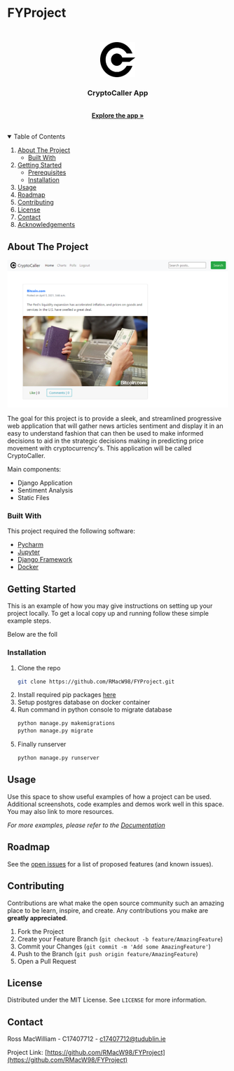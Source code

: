 # FYProject






<!-- PROJECT LOGO -->
<br />
<p align="center">
  <a href="https://github.com/RMacW98/FYProject">
    <img src="DjangoApp/static/images/cryptoicon.png" alt="Logo" width="80" height="80">
  </a>

  <h3 align="center">CryptoCaller App</h3>

  <p align="center">
    <br />
    <a href="https://github.com/RMacW98/FYProject"><strong>Explore the app »</strong></a>
    <br />
    <br />
  </p>
</p>



<!-- TABLE OF CONTENTS -->
<details open="open">
  <summary>Table of Contents</summary>
  <ol>
    <li>
      <a href="#about-the-project">About The Project</a>
      <ul>
        <li><a href="#built-with">Built With</a></li>
      </ul>
    </li>
    <li>
      <a href="#getting-started">Getting Started</a>
      <ul>
        <li><a href="#prerequisites">Prerequisites</a></li>
        <li><a href="#installation">Installation</a></li>
      </ul>
    </li>
    <li><a href="#usage">Usage</a></li>
    <li><a href="#roadmap">Roadmap</a></li>
    <li><a href="#contributing">Contributing</a></li>
    <li><a href="#license">License</a></li>
    <li><a href="#contact">Contact</a></li>
    <li><a href="#acknowledgements">Acknowledgements</a></li>
  </ol>
</details>



<!-- ABOUT THE PROJECT -->
## About The Project

  <a href="https://cryptocaller.ie">
    <img src="DjangoApp/static/images/Homescreen.PNG" alt="Home Screen">
  </a>


The goal for this project is to provide a sleek, and streamlined progressive web application that will gather news articles sentiment and display it in an easy to understand fashion that can then be used to make informed decisions to aid in the strategic decisions making in predicting price movement with cryptocurrency's. This application will be called CryptoCaller. 

Main components:
* Django Application
* Sentiment Analysis
* Static Files


### Built With

This project required the following software:
* [Pycharm](https://www.jetbrains.com/pycharm/)
* [Jupyter](https://jupyter.org/)
* [Django Framework](https://www.djangoproject.com/)
* [Docker](https://www.docker.com/)



<!-- GETTING STARTED -->
## Getting Started

This is an example of how you may give instructions on setting up your project locally.
To get a local copy up and running follow these simple example steps.

Below are the foll


### Installation

1. Clone the repo
   ```sh
   git clone https://github.com/RMacW98/FYProject.git
   ```
2. Install required pip packages [here](https://github.com/RMacW98/FYProject/blob/master/DjangoApp/requirements.txt)
3. Setup postgres database on docker container
3. Run command in python console to migrate database
	```python
	python manage.py makemigrations
	python manage.py migrate
   ```
4. Finally runserver
	```python
	python manage.py runserver
   ```

<!-- USAGE EXAMPLES -->
## Usage

Use this space to show useful examples of how a project can be used. Additional screenshots, code examples and demos work well in this space. You may also link to more resources.

_For more examples, please refer to the [Documentation](https://example.com)_



<!-- ROADMAP -->
## Roadmap

See the [open issues](https://github.com/othneildrew/Best-README-Template/issues) for a list of proposed features (and known issues).



<!-- CONTRIBUTING -->
## Contributing

Contributions are what make the open source community such an amazing place to be learn, inspire, and create. Any contributions you make are **greatly appreciated**.

1. Fork the Project
2. Create your Feature Branch (`git checkout -b feature/AmazingFeature`)
3. Commit your Changes (`git commit -m 'Add some AmazingFeature'`)
4. Push to the Branch (`git push origin feature/AmazingFeature`)
5. Open a Pull Request



<!-- LICENSE -->
## License

Distributed under the MIT License. See `LICENSE` for more information.



<!-- CONTACT -->
## Contact

Ross MacWilliam - C17407712 - c17407712@tudublin.ie

Project Link: [https://github.com/RMacW98/FYProject](https://github.com/RMacW98/FYProject)
